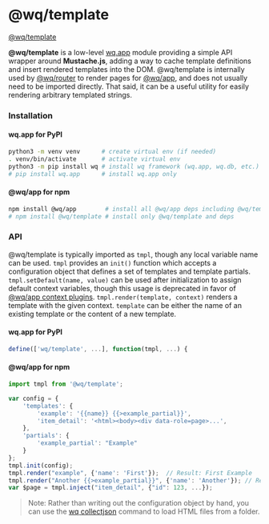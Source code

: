 @wq/template
==============

[@wq/template]

**@wq/template** is a low-level [wq.app] module providing a simple API wrapper around **Mustache.js**, adding a way to cache template definitions and insert rendered templates into the DOM.  @wq/template is internally used by [@wq/router] to render pages for [@wq/app], and does not usually need to be imported directly.  That said, it can be a useful utility for easily rendering arbitrary templated strings.  

### Installation

#### wq.app for PyPI

```bash
python3 -m venv venv      # create virtual env (if needed)
. venv/bin/activate       # activate virtual env
python3 -m pip install wq # install wq framework (wq.app, wq.db, etc.)
# pip install wq.app      # install wq.app only
```

#### @wq/app for npm

```bash
npm install @wq/app        # install all @wq/app deps including @wq/template
# npm install @wq/template # install only @wq/template and deps
```


### API

@wq/template is typically imported  as `tmpl`, though any local variable name can be used.  `tmpl` provides an `init()` function which accepts a configuration object that defines a set of templates and template partials.  `tmpl.setDefault(name, value)` can be used after initialization to assign default context variables, though this usage is deprecated in favor of [@wq/app context plugins][@wq/app].  `tmpl.render(template, context)` renders a template with the given context.  `template` can be either the name of an existing template or the content of a new template.


#### wq.app for PyPI

```javascript
define(['wq/template', ...], function(tmpl, ...) {
```

#### @wq/app for npm
```javascript
import tmpl from '@wq/template';
```

```javascript
var config = {
    'templates': {
        'example': '{{name}} {{>example_partial}}',
        'item_detail': '<html><body><div data-role=page>...',
    },
    'partials': {
        'example_partial': "Example"
    }
};
tmpl.init(config);
tmpl.render("example", {'name': 'First'});  // Result: First Example
tmpl.render("Another {{>example_partial}}", {'name': 'Another'}); // Result: Another Example
var $page = tmpl.inject("item_detail", {"id": 123, ...}); 
```

> Note: Rather than writing out the configuration object by hand, you can use the [wq collectjson] command to load HTML files from a folder.

[@wq/template]: https://github.com/wq/wq.app/blob/master/packages/template
[wq.app]: https://wq.io/wq.app
[@wq/router]: https://wq.io/docs/router-js
[wq collectjson]: https://wq.io/docs/collectjson
[template context processors]: https://docs.djangoproject.com/en/1.8/ref/templates/api/#subclassing-context-requestcontext
[@wq/app]: https://wq.io/docs/app-js
